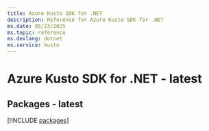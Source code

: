 ```yaml
---
title: Azure Kusto SDK for .NET
description: Reference for Azure Kusto SDK for .NET
ms.date: 05/23/2025
ms.topic: reference
ms.devlang: dotnet
ms.service: kusto
---
```

# Azure Kusto SDK for .NET - latest
## Packages - latest
[!INCLUDE [packages](kusto-index.md)]